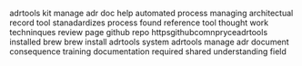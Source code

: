 adrtools kit manage adr doc help automated process managing architectual record tool stanadardizes process found reference tool thought work techninques review page github repo httpsgithubcomnpryceadrtools installed brew brew install adrtools system adrtools manage adr document consequence training documentation required shared understanding field